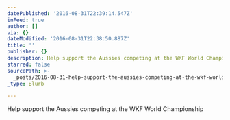 ```yaml
---
datePublished: '2016-08-31T22:39:14.547Z'
inFeed: true
author: []
via: {}
dateModified: '2016-08-31T22:38:50.887Z'
title: ''
publisher: {}
description: Help support the Aussies competing at the WKF World Championship
starred: false
sourcePath: >-
  _posts/2016-08-31-help-support-the-aussies-competing-at-the-wkf-world-champion.md
_type: Blurb

---
```

Help support the Aussies competing at the WKF World Championship
